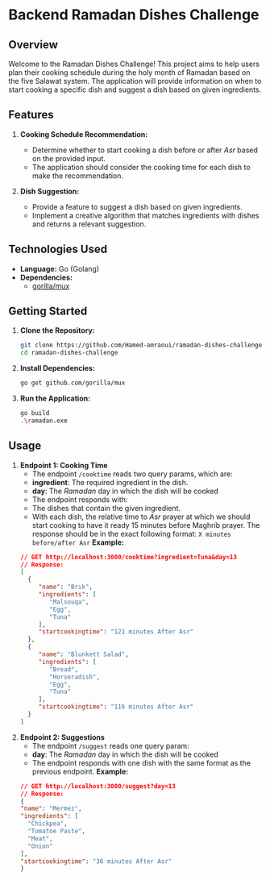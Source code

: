 # Backend Ramadan Dishes Challenge

## Overview

Welcome to the Ramadan Dishes Challenge! This project aims to help users plan their cooking schedule during the holy month of Ramadan based on the five Salawat system. The application will provide information on when to start cooking a specific dish and suggest a dish based on given ingredients.

## Features

1. **Cooking Schedule Recommendation:**
   - Determine whether to start cooking a dish before or after *Asr* based on the provided input.
   - The application should consider the cooking time for each dish to make the recommendation.

2. **Dish Suggestion:**
   - Provide a feature to suggest a dish based on given ingredients.
   - Implement a creative algorithm that matches ingredients with dishes and returns a relevant suggestion.

## Technologies Used

- **Language:** Go (Golang)
- **Dependencies:**
    - [gorilla/mux](https://github.com/gorilla/mux) 

## Getting Started

1. **Clone the Repository:**
   ```bash
   git clone https://github.com/Hamed-amraoui/ramadan-dishes-challenge.git
   cd ramadan-dishes-challenge
2. **Install Dependencies:**
   ```bash
   go get github.com/gorilla/mux
3. **Run the Application:**   
   ```bash
   go build
   .\ramadan.exe

## Usage   

1. **Endpoint 1: Cooking Time**
   - The endpoint `/cooktime` reads two query params, which are:
    - **ingredient**: The required ingredient in the dish.
    - **day**: The *Ramadan* day in which the dish will be cooked
   - The endpoint responds with:
    - The dishes that contain the given ingredient.
    - With each dish, the relative time to *Asr* prayer at which we should start cooking to have it ready 15 minutes before Maghrib prayer. The response should be in the exact following format: `X minutes before/after Asr`
   **Example:**
    ```json
    // GET http://localhost:3000/cooktime?ingredient=Tuna&day=13
    // Response:
   [
      {
         "name": "Brik",
         "ingredients": [
            "Malsouqa",
            "Egg",
            "Tuna"
         ],
         "startcookingtime": "121 minutes After Asr"
      },
      {
         "name": "Blunkett Salad",
         "ingredients": [
            "Bread",
            "Horseradish",
            "Egg",
            "Tuna"
         ],
         "startcookingtime": "116 minutes After Asr"
      }
   ]
2. **Endpoint 2: Suggestions**
   - The endpoint `/suggest` reads one query param:
    - **day**: The *Ramadan* day in which the dish will be cooked
   - The endpoint responds with one dish with the same format as the previous endpoint.
      **Example:**
    ```json
    // GET http://localhost:3000/suggest?day=13
    // Response:
   {
   "name": "Mermez",
   "ingredients": [
      "Chickpea",
      "Tomatoe Paste",
      "Meat",
      "Onion"
   ],
   "startcookingtime": "36 minutes After Asr"
   }
